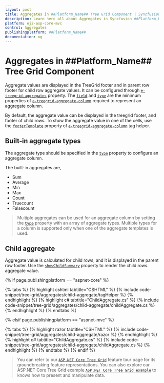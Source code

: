 ```yaml
---
layout: post
title: Aggregates in ##Platform_Name## Tree Grid Component | Syncfusion
description: Learn here all about Aggregates in Syncfusion ##Platform_Name## Tree Grid component of Syncfusion Essential JS 2 and more.
platform: ej2-asp-core-mvc
control: Aggregates
publishingplatform: ##Platform_Name##
documentation: ug
---
```



# Aggregates in ##Platform_Name## Tree Grid Component

Aggregate values are displayed in the TreeGrid footer and in parent row footer for child row aggregate values. It can be configured through [`e-treegrid-aggregates`](https://help.syncfusion.com/cr/cref_files/aspnetcore-js2/Syncfusion.EJ2~Syncfusion.EJ2.TreeGrid.TreeGridAggregates.html) property.
 The [`field`](https://help.syncfusion.com/cr/cref_files/aspnetcore-js2/Syncfusion.EJ2~Syncfusion.EJ2.TreeGrid.TreeGridAggregateColumn~Field.html) and [`type`](https://help.syncfusion.com/cr/cref_files/aspnetcore-js2/Syncfusion.EJ2~Syncfusion.EJ2.TreeGrid.TreeGridAggregateColumn~Type.html)
 are the minimum properties of [`e-treegrid-aggregate-column`](https://help.syncfusion.com/cr/cref_files/aspnetcore-js2/Syncfusion.EJ2~Syncfusion.EJ2.TreeGrid.TreeGridAggregateColumn.html) required to represent an aggregate column.

By default, the aggregate value can be displayed in the treegrid footer, and footer of child rows. To show the aggregate value in one of the cells, use the [`footerTemplate`](https://help.syncfusion.com/cr/cref_files/aspnetcore-js2/Syncfusion.EJ2~Syncfusion.EJ2.TreeGrid.TreeGridAggregateColumn~FooterTemplate.html) property of [`e-treegrid-aggregate-column`](https://help.syncfusion.com/cr/cref_files/aspnetcore-js2/Syncfusion.EJ2~Syncfusion.EJ2.TreeGrid.TreeGridAggregateColumn.html) tag helper.

## Built-in aggregate types

The aggregate type should be specified in the [`type`](https://help.syncfusion.com/cr/cref_files/aspnetcore-js2/Syncfusion.EJ2~Syncfusion.EJ2.TreeGrid.TreeGridAggregateColumn~Type.html) property to configure an aggregate column.

The built-in aggregates are,
* Sum
* Average
* Min
* Max
* Count
* Truecount
* Falsecount

> Multiple aggregates can be used for an aggregate column by setting the [`type`](https://help.syncfusion.com/cr/cref_files/aspnetcore-js2/Syncfusion.EJ2~Syncfusion.EJ2.TreeGrid.TreeGridAggregateColumn~Type.html) property with an array of aggregate types.
> Multiple types for a column is supported only when one of the aggregate templates is used.

## Child aggregate

Aggregate value is calculated for child rows, and it is displayed in the parent row footer. Use the [`showChildSummary`](https://help.syncfusion.com/cr/cref_files/aspnetcore-js2/Syncfusion.EJ2~Syncfusion.EJ2.TreeGrid.TreeGridAggregate~ShowChildSummary.html) property to render the child rows aggregate value.

{% if page.publishingplatform == "aspnet-core" %}

{% tabs %}
{% highlight cshtml tabtitle="CSHTML" %}
{% include code-snippet/tree-grid/aggregates/child-aggregate/tagHelper %}
{% endhighlight %}
{% highlight c# tabtitle="ChildAggregate.cs" %}
{% include code-snippet/tree-grid/aggregates/child-aggregate/childAggregate.cs %}
{% endhighlight %}
{% endtabs %}

{% elsif page.publishingplatform == "aspnet-mvc" %}

{% tabs %}
{% highlight razor tabtitle="CSHTML" %}
{% include code-snippet/tree-grid/aggregates/child-aggregate/razor %}
{% endhighlight %}
{% highlight c# tabtitle="ChildAggregate.cs" %}
{% include code-snippet/tree-grid/aggregates/child-aggregate/childAggregate.cs %}
{% endhighlight %}
{% endtabs %}
{% endif %}



> You can refer to our  [`ASP.NET Core Tree Grid`](https://www.syncfusion.com/aspnet-core-ui-controls/tree-grid) feature tour page for its groundbreaking feature representations. You can also explore our ASP.NET Core Tree Grid example [`ASP.NET Core Tree Grid example`](https://ej2.syncfusion.com/aspnetcore/TreeGrid/Overview#/material) to knows how to present and manipulate data.
